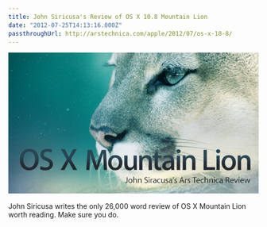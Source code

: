 ```yaml
---
title: John Siricusa's Review of OS X 10.8 Mountain Lion
date: "2012-07-25T14:13:16.000Z"
passthroughUrl: http://arstechnica.com/apple/2012/07/os-x-10-8/
---
```


![](03dd10ec-d3d6-435f-86cd-6b4747cc65f3.jpg)

John Siricusa writes the only 26,000 word review of OS X Mountain Lion worth reading. Make sure you do.